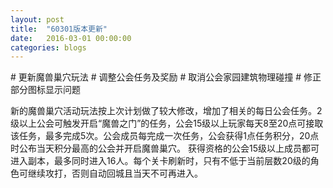 ```yaml
---
layout: post
title:  "60301版本更新"
date:   2016-03-01 00:00:00
categories: blogs
---
```



<div class="post-content">
<p>
	# 更新魔兽巢穴玩法
	# 调整公会任务及奖励
	# 取消公会家园建筑物理碰撞
	# 修正部分图标显示问题
</p>
<!--more-->
<p>
	新的魔兽巢穴活动玩法按上次计划做了较大修改，增加了相关的每日公会任务。2级以上公会可触发开启“魔兽之门”的任务，公会15级以上玩家每天8至20点可接取该任务，最多完成5次。公会成员每完成一次任务，公会获得1点任务积分，20点时公布当天积分最高的公会并开启魔兽巢穴。
	获得资格的公会15级以上成员都可进入副本，最多同时进入16人。每个关卡刷新时，只有不低于当前层数20级的角色可继续攻打，否则自动回城且当天不可再进入。
	
</p>

</div>